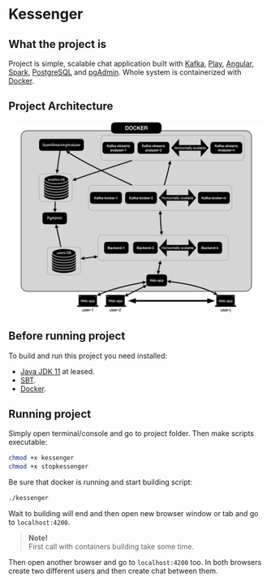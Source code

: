 # Kessenger

## What the project is

Project is simple, scalable chat application built with [Kafka](https://kafka.apache.org/), [Play](https://www.playframework.com/),
[Angular](https://angular.io/), [Spark](https://spark.apache.org/), [PostgreSQL](https://www.postgresql.org/) 
and [pgAdmin](https://www.pgadmin.org/). Whole system is containerized with [Docker](https://www.docker.com/).


## Project Architecture

![System Architecture](architecture.jpeg)

## Before running project 

To build and run this project you need installed:

- [Java JDK 11](https://adoptopenjdk.net/) at leased. 
- [SBT](https://www.scala-sbt.org/).
- [Docker](https://www.docker.com/).

 
## Running project

Simply open terminal/console and go to project folder. Then make scripts executable:

```bash
chmod +x kessenger
chmod +x stopkessenger
```

Be sure that docker is running and start building script:

```bash
./kessenger
```

Wait to building will end and then open new browser window or tab and go to `localhost:4200`. 

> **Note!** <br>
> First call with containers building take some time. 

Then open another browser and go to `localhost:4200` too. In both browsers create two different users and then create chat between them.